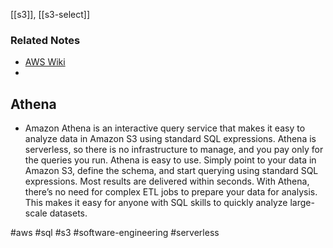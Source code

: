 [[s3]], [[s3-select]]
### Related Notes
- [AWS Wiki](/notes/aws/aws-wiki.md)
- 

## **Athena** 
- Amazon Athena is an interactive query service that makes it easy to analyze data in Amazon S3 using standard SQL expressions. Athena is serverless, so there is no infrastructure to manage, and you pay only for the queries you run. Athena is easy to use. Simply point to your data in Amazon S3, define the schema, and start querying using standard SQL expressions. Most results are delivered within seconds. With Athena, there’s no need for complex ETL jobs to prepare your data for analysis. This makes it easy for anyone with SQL skills to quickly analyze large-scale datasets.

#aws #sql #s3 #software-engineering #serverless